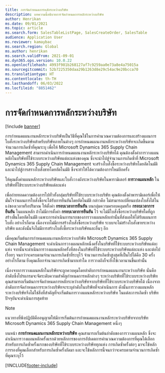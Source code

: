 ```yaml
---
title: การจัดกำหนดการหลักระหว่างบริษัท
description: บทความนี้อธิบายการจัดกำหนดการหลักระหว่างบริษัท
author: Henrikan
ms.date: 09/01/2021
ms.topic: article
ms.search.form: SalesTableListPage, SalesCreateOrder, SalesTable
audience: Application User
ms.reviewer: kamaybac
ms.search.region: Global
ms.author: henrikan
ms.search.validFrom: 2021-09-01
ms.dyn365.ops.version: 10.0.22
ms.openlocfilehash: 4993f981b268127af7c9259aa0e73a8e4a75015a
ms.sourcegitcommit: 52b7225350daa29b1263d8e29c54ac9e20bcca70
ms.translationtype: HT
ms.contentlocale: th-TH
ms.lasthandoff: 06/03/2022
ms.locfileid: "8851462"
---
```

# <a name="intercompany-master-scheduling"></a>การจัดกำหนดการหลักระหว่างบริษัท

[!include [banner](../../includes/banner.md)]

การกำหนดแผนงานหลักระหว่างบริษัทเป็นวิธีที่คุณใช้ในการคำนวณความต้องการและสร้างแผนการใบสั่งระหว่างบริษัทสำหรับบริษัทภายในต่างๆ  การกำหนดแผนงานหลักระหว่างบริษัทจะเกิดขึ้นตามจำนวนการเกิดซ้ำที่คุณระบุ  เพื่อให้ Microsoft Dynamics 365 Supply Chain Management สามารถดำเนินการกำหนดแผนงานหลักระหว่างบริษัทได้ คุณต้องตั้งค่าการวางแผนหลักในบริษัทที่ใช้ระบบระหว่างบริษัทแต่ละแห่งของคุณ ซึ่งจะนำไปสู่จำนวนการเกิดซ้ำที่ Microsoft Dynamics 365 Supply Chain Management จะสร้างใบสั่งซื้อระหว่างบริษัทโดยอัตโนมัติ และนำไปสู่การสรางใบสั่งขายโดยอัตโนมัติ ซึ่งจะทำให้ได้ความต้องการใหม่อีกครั้ง

ให้คุณตั้งค่าแผนหลักระหว่างบริษัทและใบสั่งวางผังระหว่างบริษัทในพารามิเตอร์ **การวางแผนหลัก** ในบริษัทที่ใช้ระบบระหว่างบริษัทแต่ละแห่ง

เพื่อถ่ายทอดความต้องการไปทั่วทั้งกลุ่มบริษัทที่ใช้ระบบระหว่างบริษัท คุณต้องตั้งค่าพารามิเตอร์เพื่อให้มั่นใจว่าแผนการใบสั่งซื้อจะได้รับการยืนยันโดยอัตโนมัติ กล่าวคือ ไม่สามารถเปลี่ยนแปลงใบสั่งได้ในแง่ของเวลาหรือปริมาณ ให้ตั้งค่า **กรอบเวลาการยืนยัน** บนกลุ่มความครอบคลุมหรือ **กรอบเวลาการยืนยัน** ในแผนหลัก ถ้าไม่มีการตั้งค่า **กรอบเวลาการยืนยัน** ไว้ จะไม่มีใบสั่งซื้อระหว่างบริษัทใดที่ถูกสร้างขึ้นโดยอัตโนมัติ เฉพาะการดําเนินการแรกของการวางแผนหลักเท่านั้นที่ส่งผลให้ได้รับแผนการใบสั่ง อย่างไรก็ตาม เนื่องจากไม่มีการสร้างใบสั่งซื้อระหว่างบริษัท ระบบจะไม่สร้างใบสั่งขายระหว่างบริษัท และดังนั้นจึงไม่มีการสร้างใบสั่งซื้อระหว่างบริษัทและอื่นๆ อีก

เมื่อคุณเริ่มต้นการกำหนดแผนงานหลักระหว่างบริษัท Microsoft Dynamics 365 Supply Chain Management จะดำเนินการวางแผนหลักหนึ่งครั้งในบริษัทที่ใช้ระบบระหว่างบริษัทแต่ละแห่ง จากนั้นจะดำเนินการวางแผนหลักครั้งที่สองในบริษัทที่ใช้ระบบระหว่างบริษัทแต่ละแห่ง และต่อไปเรื่อยๆ จนกว่าจะครบตามจำนวนการเกิดซ้ำที่ระบุไว้ จำนวนการเกิดซ้ำสูงสุดที่เป็นไปได้คือ 30 ครั้ง อย่างไรก็ตาม ยิ่งคุณเลือกจำนวนการเกิดซ้ำมากเท่าใด การวางผังก็จะยิ่งใช้เวลานานขึ้นเท่านั้น

เนื่องจากการวางแผนหลักในบริษัทจะถูกควบคุมโดยลำดับการกำหนดแผนงานระหว่างบริษัท นั่นคือลำดับซึ่งโปรแกรมจะจัดระดับความสำคัญกำหนดการหลักต่างๆ ระหว่างบริษัทที่ใช้ระบบระหว่างบริษัท คุณสามารถเริ่มต้นการจัดกำหนดการหลักระหว่างบริษัทจากบริษัทที่ใช้ระบบระหว่างบริษัทได้ เนื่องจากลำดับการจัดกำหนดการระหว่างบริษัทจะระบุลำดับในบริษัทที่จะดำเนินการ ดังนั้นการวางแผนหลักระหว่างบริษัทจึงไม่ใช่สิ่งที่สําคัญที่จะเริ่มต้นการวางแผนหลักระหว่างบริษัท ในแต่ละการเกิดซ้ำ บริษัทปัจจุบันจะดำเนินการสุดท้าย

> [!NOTE]
> แนวทางที่พึงปฏิบัติคืออนุญาตให้มีการเริ่มต้นการกำหนดแผนงานหลักระหว่างบริษัทจากบริษัท Microsoft Dynamics 365 Supply Chain Management หนึ่งๆ

บนหน้า **การกำหนดแผนงานหลักระหว่างบริษัท** คุณสามารถเริ่มต้นลำดับของการวางแผนหลัก ซึ่งจะดำเนินการวางแผนหลักครั้งแรกด้วยหลักการของการอัปเดตการคำนวณความต้องการที่คุณได้เลือกสำหรับการเกิดซ้ำครั้งแรกของบริษัทที่ใช้ระบบระหว่างบริษัททุกแห่ง การเกิดซ้ำครั้งต่อๆ มาจะใช้หลักการรองที่คุณเลือกสำหรับการเกิดซ้ำครั้งถัดมา และจะใช้หลักการนี้จนกว่าจะครบตามจำนวนการเกิดซ้ำที่คุณระบุไว้

[!INCLUDE[footer-include](../../includes/footer-banner.md)]
